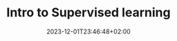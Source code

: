 ---
type: lecture
date: 2023-12-01T23:46:48+02:00
title: "Intro to Supervised learning"
thumbnail: /static_files/presentations/5.png
links:
    - url: /static_files/Slides/5_Intro_to_Supervised_learning.pdf
      name: slides
---